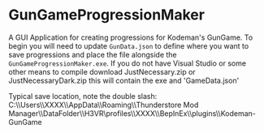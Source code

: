 # GunGameProgressionMaker
A GUI Application for creating progressions for Kodeman's GunGame. To begin you will need to update `GunData.json` to define where you want to save progressions and place the file alongside the `GunGameProgressionMaker.exe`. If you do not have Visual Studio or some other means to compile download JustNecessary.zip or JustNecessaryDark.zip this will contain the exe and 'GameData.json' 

Typical save location, note the double slash:
C:\\\Users\\\XXXX\\\AppData\\\Roaming\\\Thunderstore Mod Manager\\\DataFolder\\\H3VR\\profiles\\\XXXX\\\BepInEx\\\plugins\\\Kodeman-GunGame

